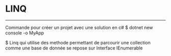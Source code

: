 # LINQ
***
Commande pour créer un projet avec une solution en c#
$ dotnet new console -o MyApp

$ Linq qui utilise des methode permettant de parcourir une collection comme une base de donnée se repose
sur Interface IEnumerable

